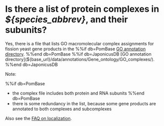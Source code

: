 # Is there a list of protein complexes in *${species_abbrev}*, and their subunits?
<!-- pombase_categories: Finding data,Genome statistics and lists,Using ontologies -->

Yes, there is a file that lists GO macromolecular complex assignments
for fission yeast gene products in the
%%if db=PomBase
[GO annotation directory](${base_url}/latest_release/macromolecular_complexes/).
%%end db=PomBase
%%if db=JaponicusDB
[GO annotation directory](${base_url}/data/annotations/Gene_ontology/GO_complexes/).
%%end db=JaponicusDB

Note:

%%if db=PomBase
 - the complex file includes both protein and RNA subunits
%%end db=PomBase
 - there is some redundancy in the list, because some gene products are
   annotated to both complexes and subcomplexes

Also see the [FAQ on localization](/faq/how-can-i-find-protein-localization-data).
